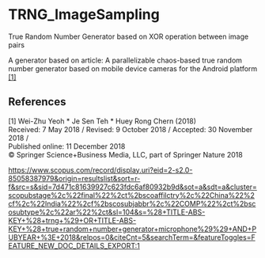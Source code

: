 # TRNG_ImageSampling
 True Random Number Generator based on XOR operation between image pairs

A generator based on article:
A parallelizable chaos-based true random number generator
based on mobile device cameras for the Android platform [[1]](#1)

## References
<a id="1">[1]</a> 
Wei-Zhu Yeoh * Je Sen Teh * Huey Rong Chern (2018) </br>
Received: 7 May 2018 / Revised: 9 October 2018 / Accepted: 30 November 2018 / </br>
Published online: 11 December 2018 </br>
© Springer Science+Business Media, LLC, part of Springer Nature 2018 </br>

https://www.scopus.com/record/display.uri?eid=2-s2.0-85058387979&origin=resultslist&sort=r-f&src=s&sid=7d471c81639927c623fdc6af80932b9d&sot=a&sdt=a&cluster=scopubstage%2c%22final%22%2ct%2bscoaffilctry%2c%22China%22%2cf%2c%22India%22%2cf%2bscosubjabbr%2c%22COMP%22%2ct%2bscosubtype%2c%22ar%22%2ct&sl=104&s=%28+TITLE-ABS-KEY+%28+trng+%29+OR+TITLE-ABS-KEY+%28+true+random+number+generator+microphone%29%29+AND+PUBYEAR+%3E+2018&relpos=0&citeCnt=5&searchTerm=&featureToggles=FEATURE_NEW_DOC_DETAILS_EXPORT:1
